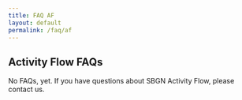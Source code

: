 ```yaml
---
title: FAQ AF
layout: default
permalink: /faq/af
---
```


## Activity Flow FAQs

No FAQs, yet. If you have questions about SBGN Activity Flow, please contact us.
